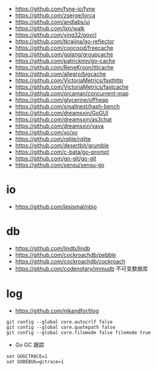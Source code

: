 - https://github.com/fyne-io/fyne
- https://github.com/zserge/lorca
- https://github.com/andlabs/ui
- https://github.com/lxn/walk
- https://github.com/ying32/govcl
- https://github.com/tkrajina/go-reflector
- https://github.com/coocood/freecache
- https://github.com/golang/groupcache
- https://github.com/patrickmn/go-cache
- https://github.com/ReneKroon/ttlcache
- https://github.com/allegro/bigcache
- https://github.com/VictoriaMetrics/fasthttp
- https://github.com/VictoriaMetrics/fastcache
- https://github.com/orcaman/concurrent-map
- https://github.com/glycerine/offheap
- https://github.com/smallnest/hash-bench
- https://github.com/dreamsxin/GoGUI
- https://github.com/dreamsxin/as3chat
- https://github.com/dreamsxin/yaya
- https://github.com/xo/xo
- https://github.com/rqlite/rqlite
- https://github.com/desertbit/grumble
- https://github.com/c-bata/go-prompt
- https://github.com/go-git/go-git
- https://github.com/sensu/sensu-go

# io
- https://github.com/lesismal/nbio

# db
- https://github.com/lindb/lindb
- https://github.com/cockroachdb/pebble
- https://github.com/cockroachdb/cockroach
- https://github.com/codenotary/immudb 不可变数据库

# log
- https://github.com/nikandfor/tlog

```shell
git config --global core.autocrlf false
git config --global core.quotepath false
git config --global core.filemode false filemode true
```

* Go GC 跟踪
```shell
set GOGCTRACE=1
set GODEBUG=gctrace=1
```
